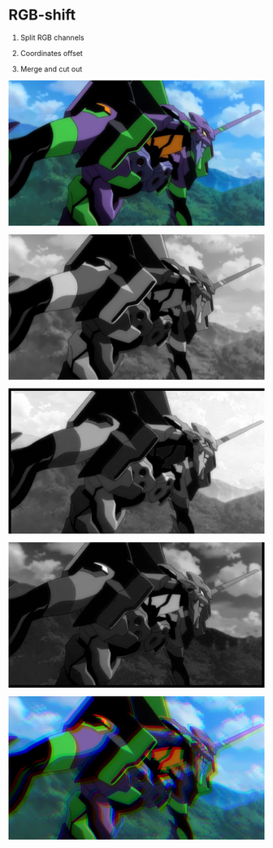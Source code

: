 # RGB-shift

1. Split RGB channels

2. Coordinates offset

3. Merge and cut out

![native](https://github.com/Snakeflute/RGB-shift/blob/master/pictures/native.png)

![red](https://github.com/Snakeflute/RGB-shift/blob/master/pictures/red.png)

![green](https://github.com/Snakeflute/RGB-shift/blob/master/pictures/green.png)

![blue](https://github.com/Snakeflute/RGB-shift/blob/master/pictures/blue.png)

![merged](https://github.com/Snakeflute/RGB-shift/blob/master/pictures/merged.png)
